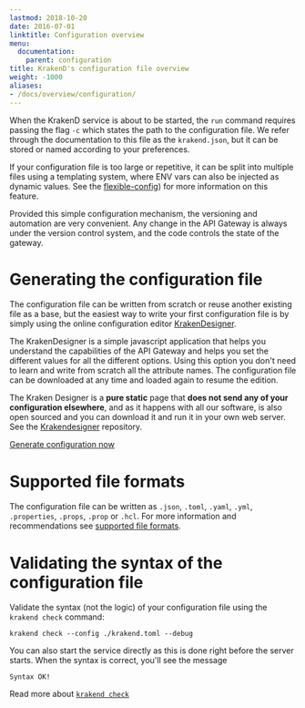 ```yaml
---
lastmod: 2018-10-20
date: 2016-07-01
linktitle: Configuration overview
menu:
  documentation:
    parent: configuration
title: KrakenD's configuration file overview
weight: -1000
aliases:
- /docs/overview/configuration/
---
```

When the KrakenD service is about to be started, the `run` command requires passing the flag `-c` which states the path to the configuration file. We refer through the documentation to this file as the `krakend.json`, but it can be stored or named according to your preferences.

If your configuration file is too large or repetitive, it can be split into multiple files using a templating system, where ENV vars can also be injected as dynamic values. See the [flexible-config](/docs/configuration/flexible-config)) for more information on this feature.

Provided this simple configuration mechanism, the versioning and automation are very convenient. Any change in the API Gateway is always under the version control system, and the code controls the state of the gateway.

# Generating the configuration file
The configuration file can be written from scratch or reuse another existing file as a base, but the easiest way to write your first configuration file is by simply using the online configuration editor [KrakenDesigner](https://designer.krakend.io/).

The KrakenDesigner is a simple javascript application that helps you understand the capabilities of the API Gateway and helps you set the different values for all the different options. Using this option you don't need to learn and write from scratch all the attribute names. The configuration file can be downloaded at any time and loaded again to resume the edition.

The Kraken Designer is a **pure static** page that **does not send any of your configuration elsewhere**, and as it happens with all our software, is also open sourced and you can download it and run it in your own web server. See the [Krakendesigner](https://github.com/devopsfaith/krakendesigner) repository.

<a class="btn btn-secondary btn-circle" href="https://designer.krakend.io/">Generate configuration now</a>

# Supported file formats
The configuration file can be written as `.json`, `.toml`, `.yaml`, `.yml`, `.properties`, `.props`, `.prop` or `.hcl`. For more information and recommendations see [supported file formats](/docs/configuration/supported-formats/).

# Validating the syntax of the configuration file
Validate the syntax (not the logic) of your configuration file using the `krakend check` command:

    krakend check --config ./krakend.toml --debug

You can also start the service directly as this is done right before the server starts. When the syntax is correct, you'll see the message

    Syntax OK!

Read more about [`krakend check`](/docs/commands/check/)
